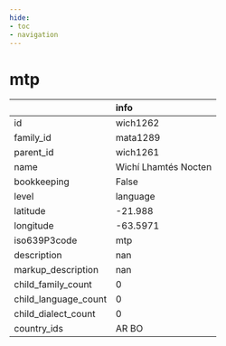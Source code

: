 ```yaml
---
hide:
- toc
- navigation
---
```

# mtp
|                      | info                 |
|:---------------------|:---------------------|
| id                   | wich1262             |
| family_id            | mata1289             |
| parent_id            | wich1261             |
| name                 | Wichí Lhamtés Nocten |
| bookkeeping          | False                |
| level                | language             |
| latitude             | -21.988              |
| longitude            | -63.5971             |
| iso639P3code         | mtp                  |
| description          | nan                  |
| markup_description   | nan                  |
| child_family_count   | 0                    |
| child_language_count | 0                    |
| child_dialect_count  | 0                    |
| country_ids          | AR BO                |